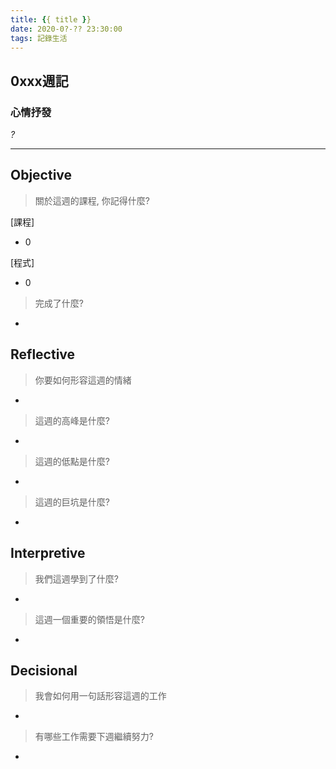 ```yaml
---
title: {{ title }}
date: 2020-0?-?? 23:30:00
tags: 記錄生活
---
```

## **0xxx週記**

### 心情抒發
*?*

---
<!-- more -->
## **Objective**

> 關於這週的課程, 你記得什麼?

[課程]
- 0

[程式]
- 0

> 完成了什麼?

-


## **Reflective**

> 你要如何形容這週的情緒

*

> 這週的高峰是什麼?

*

> 這週的低點是什麼?

*

> 這週的巨坑是什麼?

*

## **Interpretive**

> 我們這週學到了什麼?

-

> 這週一個重要的領悟是什麼?

*

## **Decisional**

> 我會如何用一句話形容這週的工作

*

> 有哪些工作需要下週繼續努力?

-

